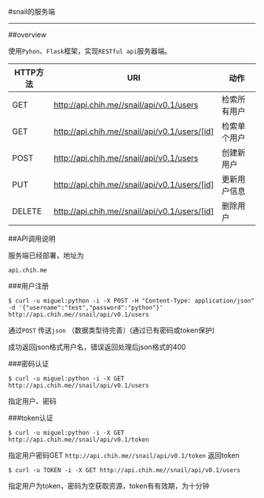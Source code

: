 #snail的服务端

---

##overview

使用`Pyhon`、`Flask`框架，实现`RESTful api`服务器端。

HTTP方法    |URI                                          |动作           
 ---------- |---------------------------------------------|------------- 
GET         |http://api.chih.me//snail/api/v0.1/users     |检索所有用户
GET         |http://api.chih.me//snail/api/v0.1/users/[id]|检索单个用户
POST        |http://api.chih.me//snail/api/v0.1/users     |创建新用户 
PUT         |http://api.chih.me//snail/api/v0.1/users/[id]|更新用户信息
DELETE      |http://api.chih.me//snail/api/v0.1/users/[id]|删除用户  


##API调用说明

服务端已经部署，地址为 
    
    api.chih.me
    

###用户注册

    $ curl -u miguel:python -i -X POST -H "Content-Type: application/json" -d '{"username":"test","password":"python"}' http://api.chih.me//snail/api/v0.1/users
    
通过`POST` 传送`json` （数据类型待完善）(通过已有密码或token保护)

成功返回json格式用户名，错误返回处理后json格式的400

###密码认证

    $ curl -u miguel:python -i -X GET http://api.chih.me//snail/api/v0.1/users
    
指定用户、密码

###token认证

    $ curl -u miguel:python -i -X GET http://api.chih.me//snail/api/v0.1/token
    
指定用户密码GET `http://api.chih.me//snail/api/v0.1/token` 返回token

    $ curl -u TOKEN -i -X GET http://api.chih.me//snail/api/v0.1/users

指定用户为token，密码为空获取资源，token有有效期，为十分钟

